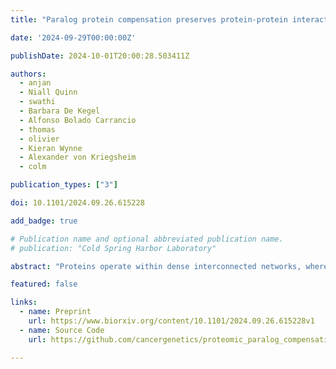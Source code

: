 ```yaml
---
title: "Paralog protein compensation preserves protein-protein interaction networks following gene loss in cancer"

date: '2024-09-29T00:00:00Z'

publishDate: 2024-10-01T20:00:28.503411Z

authors:
  - anjan
  - Niall Quinn
  - swathi
  - Barbara De Kegel
  - Alfonso Bolado Carrancio
  - thomas
  - olivier
  - Kieran Wynne
  - Alexander von Kriegsheim
  - colm

publication_types: ["3"]

doi: 10.1101/2024.09.26.615228

add_badge: true

# Publication name and optional abbreviated publication name.
# publication: "Cold Spring Harbor Laboratory"

abstract: "Proteins operate within dense interconnected networks, where interactions are necessary both for stabilising proteins and for enabling them to execute their molecular functions. Remarkably, protein-protein interaction networks operating within tumour cells continue to function despite widespread genetic perturbations. Previous work has demonstrated that tumour cells tolerate perturbations of paralogs better than perturbations of singleton genes, but the mechanisms behind this genetic robustness remains poorly understood. Here, we systematically profile the proteomic response of tumours and tumour cell lines to gene loss. We find many examples of active compensation, where deletion of one paralog results in increased abundance of another, and collateral loss, where deletion of one paralog results in reduced abundance of another. Compensation is enriched among sequence-similar paralog pairs that are central in the protein-protein interaction network and widely conserved across evolution. Compensation is also significantly more likely to be observed for gene pairs with a known synthetic lethal relationship. Our results support a model whereby loss of one gene results in increased protein abundance of its paralog, stabilising the protein-protein interaction network. Consequently, tumour cells may become dependent on the paralog for survival, creating potentially targetable vulnerabilities. Competing Interest StatementThe authors have declared no competing interest."

featured: false

links:
  - name: Preprint
    url: https://www.biorxiv.org/content/10.1101/2024.09.26.615228v1
  - name: Source Code
    url: https://github.com/cancergenetics/proteomic_paralog_compensation

---
```

